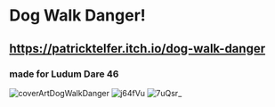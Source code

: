# Dog Walk Danger!
## https://patricktelfer.itch.io/dog-walk-danger
### made for Ludum Dare 46

![coverArtDogWalkDanger](https://user-images.githubusercontent.com/42557335/79701696-1d217700-826d-11ea-83bc-419cabe78537.png)
![j64fVu](https://user-images.githubusercontent.com/42557335/82574344-edf47300-9b54-11ea-969e-b0e32050cb0a.png)
![7uQsr_](https://user-images.githubusercontent.com/42557335/82574377-fea4e900-9b54-11ea-9051-0de67bdf9741.png)
